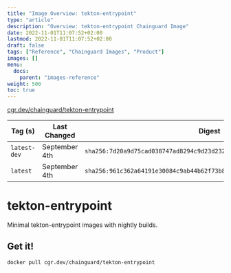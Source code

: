 ```yaml
---
title: "Image Overview: tekton-entrypoint"
type: "article"
description: "Overview: tekton-entrypoint Chainguard Image"
date: 2022-11-01T11:07:52+02:00
lastmod: 2022-11-01T11:07:52+02:00
draft: false
tags: ["Reference", "Chainguard Images", "Product"]
images: []
menu:
  docs:
    parent: "images-reference"
weight: 500
toc: true
---
```


[cgr.dev/chainguard/tekton-entrypoint](https://github.com/chainguard-images/images/tree/main/images/tekton-entrypoint)

| Tag (s)       | Last Changed  | Digest                                                                    |
|---------------|---------------|---------------------------------------------------------------------------|
|  `latest-dev` | September 4th | `sha256:7d20a9d75cad038747ad8294c9d23d232453cb624fe156020a8aa67c6685e254` |
|  `latest`     | September 4th | `sha256:961c362a64191e30084c9ab44b62f73b8ec1653fda4e8e594b206ae082d606fd` |

# tekton-entrypoint

Minimal tekton-entrypoint images with nightly builds.

## Get it!

```shell
docker pull cgr.dev/chainguard/tekton-entrypoint
```
